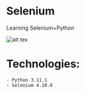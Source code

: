 # Selenium
Learning Selenium+Python

![alt tex](https://blog.logrocket.com/wp-content/uploads/2021/11/web-automation-selenium-python.png)

# Technologies:
    - Python 3.11.1
    - Selenium 4.10.0
